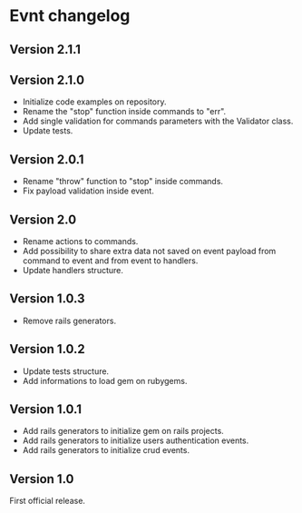 # Evnt changelog

## Version 2.1.1

## Version 2.1.0

- Initialize code examples on repository.
- Rename the "stop" function inside commands to "err".
- Add single validation for commands parameters with the Validator class.
- Update tests.

## Version 2.0.1

- Rename "throw" function to "stop" inside commands.
- Fix payload validation inside event.

## Version 2.0

- Rename actions to commands.
- Add possibility to share extra data not saved on event payload from command to event and from event to handlers.
- Update handlers structure.

## Version 1.0.3

- Remove rails generators.

## Version 1.0.2

- Update tests structure.
- Add informations to load gem on rubygems.

## Version 1.0.1

- Add rails generators to initialize gem on rails projects.
- Add rails generators to initialize users authentication events.
- Add rails generators to initialize crud events.

## Version 1.0

First official release.
